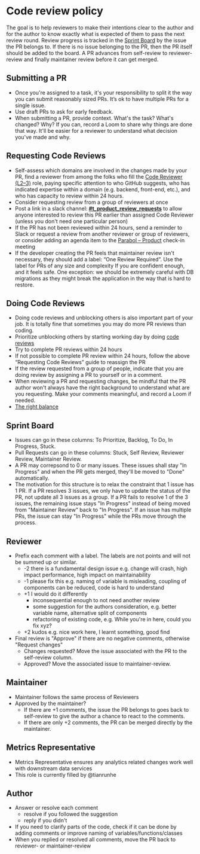 # Code review policy

The goal is to help reviewers to make their intentions clear to the author and for the author to know exactly what is expected of them to pass the next review round.
Review progress is tracked in the [Sprint Board](https://github.com/orgs/ParabolInc/projects/1) by the issue the PR belongs to.
If there is no issue belonging to the PR, then the PR itself should be added to the board.
A PR advances from self-review to reviewer-review and finally maintainer review before it can get merged.

## Submitting a PR

- Once you're assigned to a task, it's your responsibility to split it the way you can submit reasonably sized PRs. It’s ok to have multiple PRs for a single issue.
- Use draft PRs to ask for early feedback.
- When submitting a PR, provide context. What's the task? What's changed? Why? If you can, record a Loom to share why things are done that way. It'll be easier for a reviewer to understand what decision you've made and why.

## Requesting Code Reviews

- Self-assess which domains are involved in the changes made by your PR, find a reviewer from among the folks who fill the [Code Reviewer (L2–3)](https://www.notion.so/Code-Reviewer-L2-3-a47bb0759a0b41b5b0469ff14a8cdaae) role, paying specific attention to who GitHub suggests, who has indicated expertise within a domain (e.g. backend, front-end, etc.), and who has capacity to review within 24 hours.
- Consider requesting review from a group of reviewers at once
- Post a link in a slack channel: [**#t_product_review_requests**](https://app.slack.com/client/T08FL6336/C043A70QXTL) to allow anyone interested to review this PR earlier than assigned Code Reviewer (unless you don't need one particular person)
- If the PR has not been reviewed within 24 hours, send a reminder to Slack or request a review from another reviewer or group of reviewers, or consider adding an agenda item to the [Parabol – Product](https://www.notion.so/Parabol-Product-1065acffc95d4f64a71b7808bad98ff5) check-in meeting
- If the developer creating the PR feels that maintainer review isn't necessary, they should add a label: “One Review Required”. Use the label for PRs of any size and complexity If you are confident enough, and it feels safe. One exception: we should be extremely careful with DB migrations as they might break the application in the way that is hard to restore.

## Doing Code Reviews

- Doing code reviews and unblocking others is also important part of your job. It is totally fine that sometimes you may do more PR reviews than coding.
- Prioritize unblocking others by starting working day by doing [code reviews](https://github.com/pulls/review-requested)
- Try to complete PR reviews within 24 hours
- If not possible to complete PR review within 24 hours, follow the above “Requesting Code Reviews” guide to reassign the PR
- If the review requested from a group of people, indicate that you are doing review by assigning a PR to yourself or in a comment.
- When reviewing a PR and requesting changes, be mindful that the PR author won't always have the right background to understand what are you requesting. Make your comments meaningful, and record a Loom if needed.
- [The right balance](https://docs.gitlab.com/ee/development/code_review.html#the-right-balance)

## Sprint Board

- Issues can go in these columns: To Prioritize, Backlog, To Do, In Progress, Stuck.
- Pull Requests can go in these columns: Stuck, Self Review, Reviewer Review, Maintainer Review.
- A PR may correpsond to 0 or many issues. These issues shall stay "In Progress" and when the PR gets merged, they'll be moved to "Done" automatically.
- The motivation for this structure is to relax the constraint that 1 issue has 1 PR. If a PR resolves 3 issues, we only have to update the status of the PR, not update all 3 issues as a group. If a PR fails to resolve 1 of the 3 issues, the remaining issue stays "In Progress" instead of being moved from "Maintainer Review" back to "In Progress". If an issue has multiple PRs, the issue can stay "In Progress" while the PRs move through the process.

## Reviewer

- Prefix each comment with a label. The labels are not points and will not be summed up or similar.
    - -2 there is a fundamental design issue
    e.g. change will crash, high impact performance, high impact on maintainability
    - -1 please fix this
    e.g. naming of variable is misleading, coupling of components can be reduced, code is hard to understand
    - +1 I would do it differently
      - inconsequential enough to not need another review
      - some suggestion for the authors consideration, e.g. better variable name, alternative split of components
      - refactoring of existing code, e.g. While you're in here, could you fix xyz?
    - +2 kudos
    e.g. nice work here, I learnt something, good find
- Final review is "Approve" if there are no negative comments, otherwise "Request changes"
    - Changes requested? Move the issue associated with the PR to the self-review column.
    - Approved? Move the associated issue to maintainer-review.

## Maintainer

- Maintainer follows the same process of Reviewers
- Approved by the maintainer?
  - If there are +1 comments, the issue the PR belongs to goes back to self-review to give the author a chance to react to the comments.
  - If there are only +2 comments, the PR can be merged directly by the maintainer.

## Metrics Representative

- Metrics Representative ensures any analytics related changes work well with downstream data services
- This role is currently filled by @tianrunhe

## Author

- Answer or resolve each comment
    - resolve if you followed the suggestion
    - reply if you didn't
- If you need to clarify parts of the code, check if it can be done by adding comments or improve naming of variables/functions/classes
- When you replied or resolved all comments, move the PR back to reviewer- or maintainer-review
